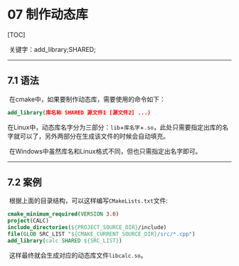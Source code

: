 # 07 制作动态库

[TOC]

​	关键字：add_library;SHARED;

---

## 7.1 语法

​	在cmake中，如果要制作动态库，需要使用的命令如下：

```CMAKE
add_library(库名称 SHARED 源文件1 [源文件2] ...) 
```

​	在Linux中，动态库名字分为三部分：`lib`+`库名字`+`.so`，此处只需要指定出库的名字就可以了，另外两部分在生成该文件的时候会自动填充。

​	在Windows中虽然库名和Linux格式不同，但也只需指定出名字即可。

---

## 7.2 案例

​	根据上面的目录结构，可以这样编写`CMakeLists.txt`文件:

```CMAKE
cmake_minimum_required(VERSION 3.0)
project(CALC)
include_directories(${PROJECT_SOURCE_DIR}/include)
file(GLOB SRC_LIST "${CMAKE_CURRENT_SOURCE_DIR}/src/*.cpp")
add_library(calc SHARED ${SRC_LIST})
```

​	这样最终就会生成对应的动态库文件`libcalc.so`。